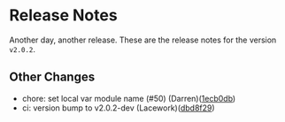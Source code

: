 # Release Notes
Another day, another release. These are the release notes for the version `v2.0.2`.

## Other Changes
* chore: set local var module name (#50) (Darren)([1ecb0db](https://github.com/lacework/terraform-gcp-service-account/commit/1ecb0db7147c59d893d641d10ab09f3f4f41910f))
* ci: version bump to v2.0.2-dev (Lacework)([dbd8f29](https://github.com/lacework/terraform-gcp-service-account/commit/dbd8f293121e4bf28f4c03487ce08af44874ccca))
